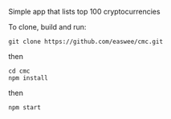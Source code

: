 Simple app that lists top 100 cryptocurrencies

To clone, build and run:
```
git clone https://github.com/easwee/cmc.git
```
then 
```
cd cmc
npm install
```
then
```
npm start
```
